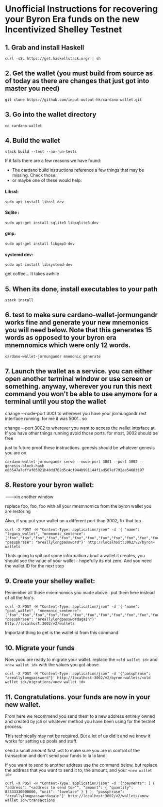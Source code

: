 # Unofficial Instructions for recovering your Byron Era funds on the new Incentivized Shelley Testnet


## 1.  Grab and install Haskell
```
curl -sSL https://get.haskellstack.org/ | sh
```

## 2.  Get the wallet (you must build from source as of today as there are changes that just got into master you need)
```
git clone https://github.com/input-output-hk/cardano-wallet.git
```

## 3.  Go into the wallet directory
```
cd cardano-wallet
```

## 4. Build the wallet
```
stack build --test --no-run-tests
```
If it fails there are a few reasons we have found:
- The cardano build instructions reference a few things that may be missing.  Check those.
- or maybe one of these would help:

#### Libssl:
```
sudo apt install libssl-dev
```

#### Sqlite : 
```
sudo apt-get install sqlite3 libsqlite3-dev 
```

#### gmp: 
```
sudo apt-get install libgmp3-dev 
```

#### systemd dev: 
```
sudo apt install libsystemd-dev
```

get coffee...  It takes awhile

## 5.  When its done, install executables to your path
```
stack install
```

## 6.  test to make sure cardano-wallet-jormungandr works fine and generate your new mnemonics you will need below.  Note that this generates 15 words as opposed to your byron era mnemnomics which were only 12 words.  

```
cardano-wallet-jormungandr mnemonic generate
```

## 7.  Launch the wallet as a service.  you can either open another terminal window or use screen or something.  anyway, wherever you run this next command you won't be able to use anymore for a terminal until you stop the wallet 

change --node-port 3001 to wherever you have your jormungandr rest interface running.  for me it was 5001..  so

change --port 3002 to wherever you want to access the wallet interface at.  If you have other things running avoid those ports.  for most, 3002 should be free

just to future proof these instructions.  genesis should be whatever genesis you are on.

```
cardano-wallet-jormungandr serve --node-port 3001 --port 3002 --genesis-block-hash e03547a7effaf05021b40dd762d5c4cf944b991144f1ad507ef792ae54603197
```
## 8.  Restore your byron wallet:

--->in another window

replace foo, foo, foo with all your mnemnomics from the byron wallet you are restoring

Also, if you put your wallet on a different port than 3002, fix that too

```
curl -X POST -H "Content-Type: application/json" -d '{ "name": "legacy_wallet", "mnemonic_sentence": ["foo","foo","foo","foo","foo","foo","foo","foo","foo","foo","foo","foo"], "passphrase": "areallylongpassword"}' http://localhost:3002/v2/byron-wallets

```
Thats going to spit out some information about a wallet it creates, you should see the value of your wallet - hopefully its not zero.  And you need the wallet ID for the next step

## 9.  Create your shelley wallet:

Remember all those mnemnomics you made above.. put them here instead of all the foo's.

```
curl -X POST -H "Content-Type: application/json" -d '{ "name": "pool_wallet", "mnemonic_sentence": ["foo","foo","foo","foo","foo","foo","foo","foo","foo","foo","foo","foo","foo","foo","foo"], "passphrase": "areallylongpasswordagain"}' http://localhost:3002/v2/wallets
```
Important thing to get is the wallet id from this command

## 10.  Migrate your funds

Now yuou are ready to migrate your wallet.  replace the ```<old wallet id>``` and ```<new wallet id>``` with the values you got above

```
curl -X POST -H "Content-Type: application/json" -d '{"passphrase": "areallylongpassword"}' http://localhost:3002/v2/byron-wallets/<old wallet id>/migrations/<new wallet id>
```

## 11.  Congratulations.  your funds are now in your new wallet.  

From here we recommend you send them to a new address entirely owned and created by jcli or whatever method you have been using for the testnet process.

This technically may not be required.  But a lot of us did it and we know it works for setting up pools and stuff.

send a small amount first just to make sure you are in control of the transaction and don't send your funds to la la land.

If you want to send to another address use the command below, but replace the address that you want to send it to, the amount, and your ```<new wallet id>```
```
curl -X POST -H "Content-Type: application/json" -d '{"payments": [ { "address": "<address to send to>"", "amount": { "quantity": 83333330000000, "unit": "lovelace" } } ], "passphrase": "areallylongpasswordagain"}' http://localhost:3002/v2/wallets/<new wallet id>/transactions
```


